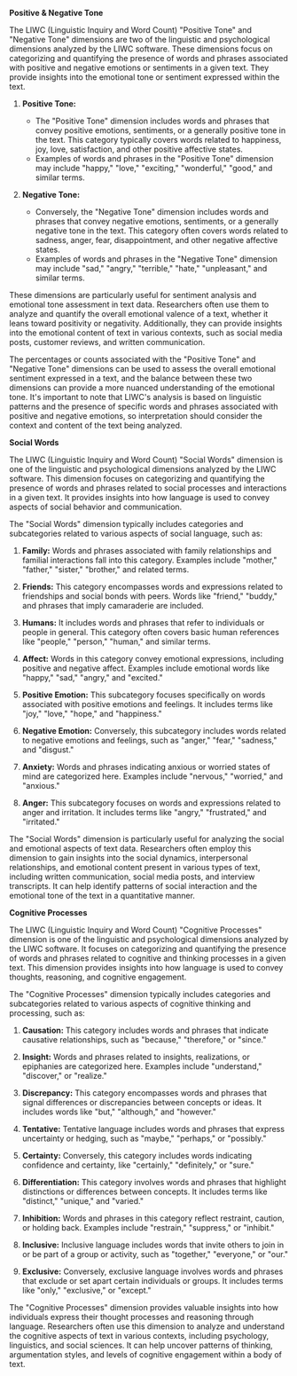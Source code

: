 **Positive & Negative Tone**

The LIWC (Linguistic Inquiry and Word Count) "Positive Tone" and "Negative Tone" dimensions are two of the linguistic and psychological dimensions analyzed by the LIWC software. These dimensions focus on categorizing and quantifying the presence of words and phrases associated with positive and negative emotions or sentiments in a given text. They provide insights into the emotional tone or sentiment expressed within the text.

1. **Positive Tone:**
   - The "Positive Tone" dimension includes words and phrases that convey positive emotions, sentiments, or a generally positive tone in the text. This category typically covers words related to happiness, joy, love, satisfaction, and other positive affective states.
   - Examples of words and phrases in the "Positive Tone" dimension may include "happy," "love," "exciting," "wonderful," "good," and similar terms.

2. **Negative Tone:**
   - Conversely, the "Negative Tone" dimension includes words and phrases that convey negative emotions, sentiments, or a generally negative tone in the text. This category often covers words related to sadness, anger, fear, disappointment, and other negative affective states.
   - Examples of words and phrases in the "Negative Tone" dimension may include "sad," "angry," "terrible," "hate," "unpleasant," and similar terms.

These dimensions are particularly useful for sentiment analysis and emotional tone assessment in text data. Researchers often use them to analyze and quantify the overall emotional valence of a text, whether it leans toward positivity or negativity. Additionally, they can provide insights into the emotional content of text in various contexts, such as social media posts, customer reviews, and written communication.

The percentages or counts associated with the "Positive Tone" and "Negative Tone" dimensions can be used to assess the overall emotional sentiment expressed in a text, and the balance between these two dimensions can provide a more nuanced understanding of the emotional tone. It's important to note that LIWC's analysis is based on linguistic patterns and the presence of specific words and phrases associated with positive and negative emotions, so interpretation should consider the context and content of the text being analyzed.

**Social Words**

The LIWC (Linguistic Inquiry and Word Count) "Social Words" dimension is one of the linguistic and psychological dimensions analyzed by the LIWC software. This dimension focuses on categorizing and quantifying the presence of words and phrases related to social processes and interactions in a given text. It provides insights into how language is used to convey aspects of social behavior and communication.

The "Social Words" dimension typically includes categories and subcategories related to various aspects of social language, such as:

1. **Family:** Words and phrases associated with family relationships and familial interactions fall into this category. Examples include "mother," "father," "sister," "brother," and related terms.

2. **Friends:** This category encompasses words and expressions related to friendships and social bonds with peers. Words like "friend," "buddy," and phrases that imply camaraderie are included.

3. **Humans:** It includes words and phrases that refer to individuals or people in general. This category often covers basic human references like "people," "person," "human," and similar terms.

4. **Affect:** Words in this category convey emotional expressions, including positive and negative affect. Examples include emotional words like "happy," "sad," "angry," and "excited."

5. **Positive Emotion:** This subcategory focuses specifically on words associated with positive emotions and feelings. It includes terms like "joy," "love," "hope," and "happiness."

6. **Negative Emotion:** Conversely, this subcategory includes words related to negative emotions and feelings, such as "anger," "fear," "sadness," and "disgust."

7. **Anxiety:** Words and phrases indicating anxious or worried states of mind are categorized here. Examples include "nervous," "worried," and "anxious."

8. **Anger:** This subcategory focuses on words and expressions related to anger and irritation. It includes terms like "angry," "frustrated," and "irritated."

The "Social Words" dimension is particularly useful for analyzing the social and emotional aspects of text data. Researchers often employ this dimension to gain insights into the social dynamics, interpersonal relationships, and emotional content present in various types of text, including written communication, social media posts, and interview transcripts. It can help identify patterns of social interaction and the emotional tone of the text in a quantitative manner.

**Cognitive Processes**

The LIWC (Linguistic Inquiry and Word Count) "Cognitive Processes" dimension is one of the linguistic and psychological dimensions analyzed by the LIWC software. It focuses on categorizing and quantifying the presence of words and phrases related to cognitive and thinking processes in a given text. This dimension provides insights into how language is used to convey thoughts, reasoning, and cognitive engagement.

The "Cognitive Processes" dimension typically includes categories and subcategories related to various aspects of cognitive thinking and processing, such as:

1. **Causation:** This category includes words and phrases that indicate causative relationships, such as "because," "therefore," or "since."

2. **Insight:** Words and phrases related to insights, realizations, or epiphanies are categorized here. Examples include "understand," "discover," or "realize."

3. **Discrepancy:** This category encompasses words and phrases that signal differences or discrepancies between concepts or ideas. It includes words like "but," "although," and "however."

4. **Tentative:** Tentative language includes words and phrases that express uncertainty or hedging, such as "maybe," "perhaps," or "possibly."

5. **Certainty:** Conversely, this category includes words indicating confidence and certainty, like "certainly," "definitely," or "sure."

6. **Differentiation:** This category involves words and phrases that highlight distinctions or differences between concepts. It includes terms like "distinct," "unique," and "varied."

7. **Inhibition:** Words and phrases in this category reflect restraint, caution, or holding back. Examples include "restrain," "suppress," or "inhibit."

8. **Inclusive:** Inclusive language includes words that invite others to join in or be part of a group or activity, such as "together," "everyone," or "our."

9. **Exclusive:** Conversely, exclusive language involves words and phrases that exclude or set apart certain individuals or groups. It includes terms like "only," "exclusive," or "except."

The "Cognitive Processes" dimension provides valuable insights into how individuals express their thought processes and reasoning through language. Researchers often use this dimension to analyze and understand the cognitive aspects of text in various contexts, including psychology, linguistics, and social sciences. It can help uncover patterns of thinking, argumentation styles, and levels of cognitive engagement within a body of text.
